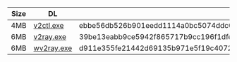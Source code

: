 |    Size   |     DL  | sha512sum |
|  ---  |  ---  |  ---  |
| 4MB | [v2ctl.exe](https://cdn.jsdelivr.net/gh/googleians/v2ray-core@main/v2ctl.exe) | ebbe56db526b901eedd1114a0bc5074ddc0393d7b71205d40ae943182643145c31b7c190473ce2efc91a8c57ae061e7f7cd26d45139618286e21f70d3f3e7a3e |
| 6MB | [v2ray.exe](https://cdn.jsdelivr.net/gh/googleians/v2ray-core@main/v2ray.exe) | 39be13eabb9ce5942f865717b9cc196f1dfeab27e52ef8b116b1cad74dce34ad243cf1aeddc7dd2d2a3bdf777b50f4203e65226f1442e9b90ed8076d107f1125 |
| 6MB | [wv2ray.exe](https://cdn.jsdelivr.net/gh/googleians/v2ray-core@main/wv2ray.exe) | d911e355fe21442d69135b971e5f19c40727701c04c67e3a32e6bea47894466f4923649acc550a63365d61b5df61f357d37767900163d0c8c43ea141adb44dfb |
